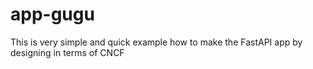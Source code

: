 # app-gugu
This is very simple and quick example how to make the FastAPI app by designing in terms of CNCF
